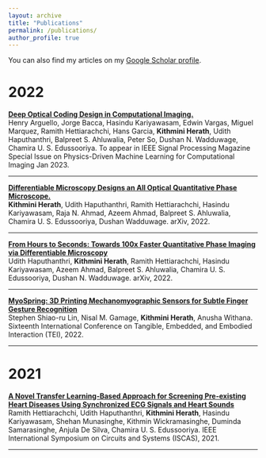 ```yaml
---
layout: archive
title: "Publications"
permalink: /publications/
author_profile: true
---
```


You can also find my articles on my <a href="https://scholar.google.com/citations?user=JAq7DWcAAAAJ&hl=en">Google Scholar profile</a>.

# 2022

<div>
<strong><a href="https://arxiv.org/pdf/2207.00164.pdf">Deep Optical Coding Design in Computational Imaging.</a></strong><br>Henry Arguello, Jorge Bacca, Hasindu Kariyawasam, Edwin Vargas, Miguel Marquez, Ramith Hettiarachchi, Hans Garcia, <b>Kithmini Herath</b>, Udith Haputhanthri, Balpreet S. Ahluwalia, Peter So, Dushan N. Wadduwage, Chamira U. S. Edussooriya. To appear in IEEE Signal Processing Magazine Special Issue on Physics-Driven Machine Learning for Computational Imaging Jan 2023.
</div>
<hr>

<div>
<strong><a href="https://arxiv.org/abs/2203.14944">Differentiable Microscopy Designs an All Optical Quantitative Phase Microscope.</a></strong><br><b>Kithmini Herath</b>, Udith Haputhanthri, Ramith Hettiarachchi, Hasindu Kariyawasam, Raja N. Ahmad, Azeem Ahmad, Balpreet S. Ahluwalia, Chamira U. S. Edussooriya, Dushan Wadduwage. arXiv, 2022.
</div>
<hr>

<div>
<strong><a href="https://arxiv.org/pdf/2205.11521.pdf">From Hours to Seconds: Towards 100x Faster Quantitative Phase Imaging via Differentiable Microscopy</a></strong><br>Udith Haputhanthri, <b>Kithmini Herath</b>, Ramith Hettiarachchi, Hasindu Kariyawasam, Azeem Ahmad, Balpreet S. Ahluwalia, Chamira U. S. Edussooriya, Dushan N. Wadduwage. arXiv, 2022.
</div>
<hr>

<div>
<strong><a href="https://doi.org/10.1145/3490149.3501321">MyoSpring: 3D Printing Mechanomyographic Sensors for Subtle Finger Gesture Recognition</a></strong><br>Stephen Shiao-ru Lin, Nisal M. Gamage, <b>Kithmini Herath</b>, Anusha Withana. Sixteenth International Conference on Tangible, Embedded, and Embodied Interaction (TEI), 2022.
</div>
<hr>

# 2021

<div>
<strong><a href="https://ieeexplore.ieee.org/document/9401093">A Novel Transfer Learning-Based Approach for Screening Pre-existing Heart Diseases Using Synchronized ECG Signals and Heart Sounds</a></strong><br>Ramith Hettiarachchi, Udith Haputhanthri, <b>Kithmini Herath</b>, Hasindu Kariyawasam, Shehan Munasinghe, Kithmin Wickramasinghe, Duminda Samarasinghe, Anjula De Silva, Chamira U. S. Edussooriya. IEEE International Symposium on Circuits and Systems (ISCAS), 2021.
</div>
<hr>

<!-- {% if author.googlescholar %}

{% endif %}

{% include base_path %}

{% for post in site.publications reversed %}
  {% include archive-single.html %}
{% endfor %} -->
